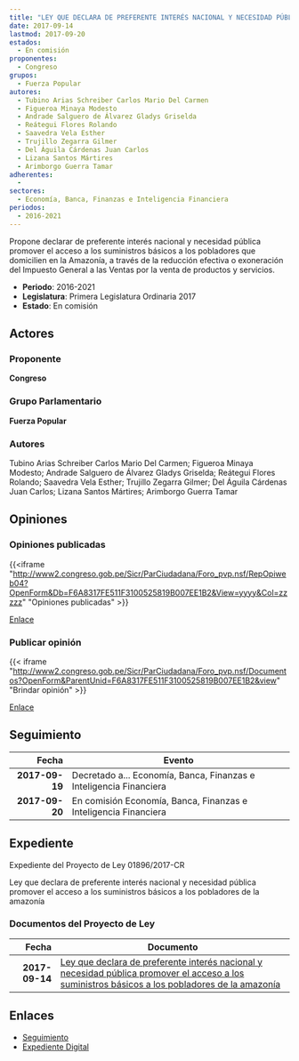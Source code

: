 ```yaml
---
title: "LEY QUE DECLARA DE PREFERENTE INTERÉS NACIONAL Y NECESIDAD PÚBLICA PROMOVER EL ACCESO A LOS SUMINISTROS BÁSICOS A LOS POBLADORES DE LA AMAZONÍA"
date: 2017-09-14
lastmod: 2017-09-20
estados: 
  - En comisión
proponentes: 
  - Congreso
grupos: 
  - Fuerza Popular
autores: 
  - Tubino Arias Schreiber Carlos Mario Del Carmen
  - Figueroa Minaya Modesto
  - Andrade Salguero de Álvarez Gladys Griselda
  - Reátegui Flores Rolando
  - Saavedra Vela Esther
  - Trujillo Zegarra Gilmer
  - Del Águila Cárdenas Juan Carlos
  - Lizana Santos Mártires
  - Arimborgo Guerra Tamar
adherentes: 
  - 
sectores: 
  - Economía, Banca, Finanzas e Inteligencia Financiera
periodos: 
  - 2016-2021
---
```


Propone declarar de preferente interés nacional y necesidad pública promover el acceso a los suministros básicos a los pobladores que domicilien en la Amazonía, a través de la reducción efectiva o exoneración del Impuesto General a las Ventas por la venta de productos y servicios.

- **Periodo**: 2016-2021
- **Legislatura**: Primera Legislatura Ordinaria 2017
- **Estado**: En comisión

## Actores

### Proponente

**Congreso**

### Grupo Parlamentario

**Fuerza Popular**

### Autores

Tubino Arias Schreiber Carlos Mario Del Carmen; Figueroa Minaya Modesto; Andrade Salguero de Álvarez Gladys Griselda; Reátegui Flores Rolando; Saavedra Vela Esther; Trujillo Zegarra Gilmer; Del Águila Cárdenas Juan Carlos; Lizana Santos Mártires; Arimborgo Guerra Tamar


## Opiniones

### Opiniones publicadas

{{<iframe "http://www2.congreso.gob.pe/Sicr/ParCiudadana/Foro_pvp.nsf/RepOpiweb04?OpenForm&Db=F6A8317FE511F3100525819B007EE1B2&View=yyyy&Col=zzzzz" "Opiniones publicadas" >}}

[Enlace](http://www2.congreso.gob.pe/Sicr/ParCiudadana/Foro_pvp.nsf/RepOpiweb04?OpenForm&Db=F6A8317FE511F3100525819B007EE1B2&View=yyyy&Col=zzzzz)
### Publicar opinión

{{< iframe "http://www2.congreso.gob.pe/Sicr/ParCiudadana/Foro_pvp.nsf/Documentos?OpenForm&ParentUnid=F6A8317FE511F3100525819B007EE1B2&view" "Brindar opinión" >}}

[Enlace](http://www2.congreso.gob.pe/Sicr/ParCiudadana/Foro_pvp.nsf/Documentos?OpenForm&ParentUnid=F6A8317FE511F3100525819B007EE1B2&view)

## Seguimiento

| Fecha | Evento |
|------:|--------|
| **2017-09-19** | Decretado a... Economía, Banca, Finanzas e Inteligencia Financiera|
| **2017-09-20** | En comisión Economía, Banca, Finanzas e Inteligencia Financiera|


## Expediente

Expediente del Proyecto de Ley 01896/2017-CR

Ley que declara de preferente interés nacional y necesidad pública promover el acceso a los suministros básicos a los pobladores de la amazonía


### Documentos del Proyecto de Ley

| Fecha | Documento |
|------:|--------|
| **2017-09-14** | [Ley que declara de preferente interés nacional y necesidad pública promover el acceso a los suministros básicos a los pobladores de la amazonía](http://www.leyes.congreso.gob.pe/Documentos/2016_2021/Proyectos_de_Ley_y_de_Resoluciones_Legislativas/PL0189620170914.pdf) |

## Enlaces 

- [Seguimiento](http://www2.congreso.gob.pe/Sicr/TraDocEstProc/CLProLey2016.nsf/f7fff46988ca05b1052578e100829cc7/8f96e1dc5a77d35f0525819b00837bd3?OpenDocument)
- [Expediente Digital](http://www2.congreso.gob.pe/Sicr/TraDocEstProc/CLProLey2016.nsf/f7fff46988ca05b1052578e100829cc7/8f96e1dc5a77d35f0525819b00837bd3?OpenDocument&Click=05257FB7005EB655.eb71d0cf91d8294e05256cdf006b5706/$Body/0.1C6C)
